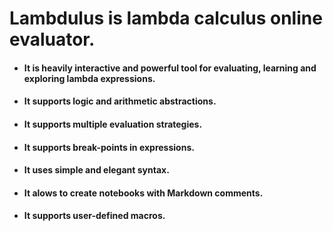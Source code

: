 # Lambdulus is lambda calculus online evaluator.

- #### It is heavily interactive and powerful tool for evaluating, learning and exploring lambda expressions.
- #### It supports logic and arithmetic abstractions.
- #### It supports multiple evaluation strategies.
- #### It supports break-points in expressions.
- #### It uses simple and elegant syntax.
- #### It alows to create notebooks with Markdown comments.
- #### It supports user-defined macros.
